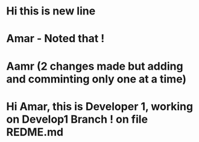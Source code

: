 # Hi this is new line
# Amar - Noted that !
# Aamr (2 changes made but adding and comminting only one at a time) 
# Hi Amar, this is Developer 1, working on Develop1 Branch ! on file REDME.md 